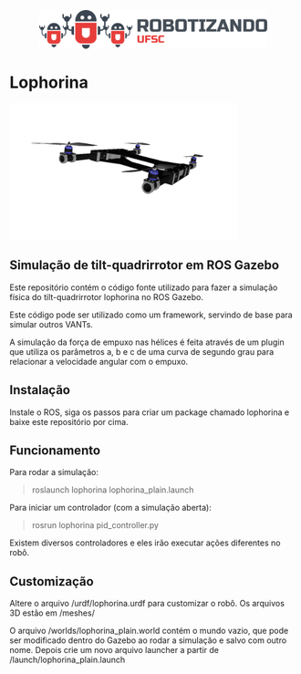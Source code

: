 <p align=center><img src="robotizando.svg" width="400"></p>

# Lophorina

<img src="lophorina.png" width="400" />


## Simulação de tilt-quadrirrotor em ROS Gazebo

Este repositório contém o código fonte utilizado para fazer a simulação física do tilt-quadrirrotor lophorina no ROS Gazebo.

Este código pode ser utilizado como um framework, servindo de base para simular outros VANTs.

A simulação da força de empuxo nas hélices é feita através de um plugin que utiliza os parâmetros a, b e c de uma curva de segundo grau para relacionar a velocidade angular com o empuxo.

## Instalação

Instale o ROS, siga os passos para criar um package chamado lophorina e baixe este repositório por cima.

## Funcionamento

Para rodar a simulação:

> roslaunch lophorina lophorina_plain.launch

Para iniciar um controlador (com a simulação aberta):

> rosrun lophorina pid_controller.py

Existem diversos controladores e eles irão executar ações diferentes no robô.

## Customização

Altere o arquivo /urdf/lophorina.urdf para customizar o robô. Os arquivos 3D estão em /meshes/

O arquivo /worlds/lophorina_plain.world contém o mundo vazio, que pode ser modificado dentro do Gazebo ao rodar a simulação e salvo com outro nome. Depois crie um novo arquivo launcher a partir de /launch/lophorina_plain.launch
